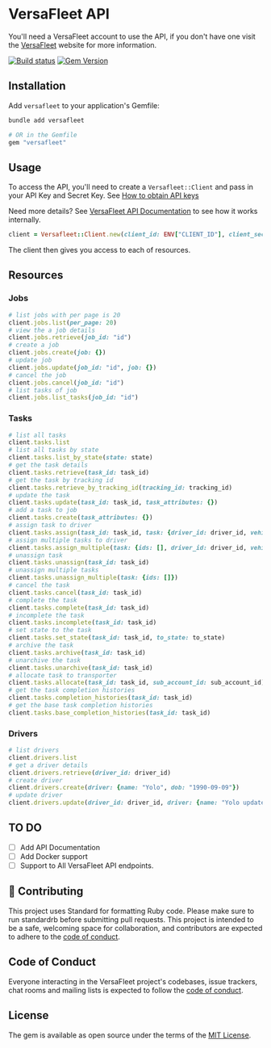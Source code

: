 # VersaFleet API

You'll need a VersaFleet account to use the API, if you don't have one visit the [VersaFleet](https://versafleet.co) website for more information.

[![Build status](https://github.com/maful/versafleet-ruby/actions/workflows/test.yml/badge.svg?branch=main)](https://github.com/maful/versafleet-ruby/actions/workflows/test.yml) [![Gem Version](https://badge.fury.io/rb/versafleet.svg)](https://badge.fury.io/rb/versafleet)

## Installation

Add `versafleet` to your application's Gemfile:

```bash
bundle add versafleet

# OR in the Gemfile
gem "versafleet"
```

## Usage

To access the API, you'll need to create a `Versafleet::Client` and pass in your API Key and Secret Key. See [How to obtain API keys](https://versafleet.docs.apiary.io/#introduction/to-obtain-api-keys-(please-keep-them-safe!))

Need more details? See [VersaFleet API Documentation](https://rubydoc.info/gems/versafleet) to see how it works internally.

```ruby
client = Versafleet::Client.new(client_id: ENV["CLIENT_ID"], client_secret: ENV["CLIENT_SECRET"])
```

The client then gives you access to each of resources.

## Resources

### Jobs

```ruby
# list jobs with per page is 20
client.jobs.list(per_page: 20)
# view the a job details
client.jobs.retrieve(job_id: "id")
# create a job
client.jobs.create(job: {})
# update job
client.jobs.update(job_id: "id", job: {})
# cancel the job
client.jobs.cancel(job_id: "id")
# list tasks of job
client.jobs.list_tasks(job_id: "id")
```

### Tasks

```ruby
# list all tasks
client.tasks.list
# list all tasks by state
client.tasks.list_by_state(state: state)
# get the task details
client.tasks.retrieve(task_id: task_id)
# get the task by tracking id
client.tasks.retrieve_by_tracking_id(tracking_id: tracking_id)
# update the task
client.tasks.update(task_id: task_id, task_attributes: {})
# add a task to job
client.tasks.create(task_attributes: {})
# assign task to driver
client.tasks.assign(task_id: task_id, task: {driver_id: driver_id, vehicle_id: vehicle_id, remarks: "Notes"})
# assign multiple tasks to driver
client.tasks.assign_multiple(task: {ids: [], driver_id: driver_id, vehicle_id: vehicle_id, remarks: "Notes"})
# unassign task
client.tasks.unassign(task_id: task_id)
# unassign multiple tasks
client.tasks.unassign_multiple(task: {ids: []})
# cancel the task
client.tasks.cancel(task_id: task_id)
# complete the task
client.tasks.complete(task_id: task_id)
# incomplete the task
client.tasks.incomplete(task_id: task_id)
# set state to the task
client.tasks.set_state(task_id: task_id, to_state: to_state)
# archive the task
client.tasks.archive(task_id: task_id)
# unarchive the task
client.tasks.unarchive(task_id: task_id)
# allocate task to transporter
client.tasks.allocate(task_id: task_id, sub_account_id: sub_account_id)
# get the task completion histories
client.tasks.completion_histories(task_id: task_id)
# get the base task completion histories
client.tasks.base_completion_histories(task_id: task_id)
```

### Drivers

```ruby
# list drivers
client.drivers.list
# get a driver details
client.drivers.retrieve(driver_id: driver_id)
# create driver
client.drivers.create(driver: {name: "Yolo", dob: "1990-09-09"})
# update driver
client.drivers.update(driver_id: driver_id, driver: {name: "Yolo update"})
```

## TO DO

- [ ] Add API Documentation
- [ ] Add Docker support
- [ ] Support to All VersaFleet API endpoints.

## 🙏 Contributing

This project uses Standard for formatting Ruby code. Please make sure to run standardrb before submitting pull requests. This project is intended to be a safe, welcoming space for collaboration, and contributors are expected to adhere to the [code of conduct](https://github.com/maful/versafleet-ruby/blob/master/CODE_OF_CONDUCT.md).

## Code of Conduct

Everyone interacting in the VersaFleet project's codebases, issue trackers, chat rooms and mailing lists is expected to follow the [code of conduct](https://github.com/maful/versafleet-ruby/blob/master/CODE_OF_CONDUCT.md).

## License

The gem is available as open source under the terms of the [MIT License](https://opensource.org/licenses/MIT).
